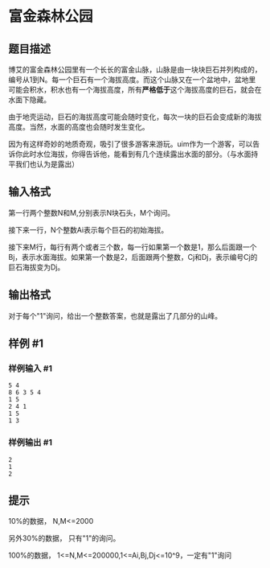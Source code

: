 # 富金森林公园

## 题目描述

博艾的富金森林公园里有一个长长的富金山脉，山脉是由一块块巨石并列构成的，编号从1到N。每一个巨石有一个海拔高度。而这个山脉又在一个盆地中，盆地里可能会积水，积水也有一个海拔高度，所有**严格低于**这个海拔高度的巨石，就会在水面下隐藏。


由于地壳运动，巨石的海拔高度可能会随时变化，每次一块的巨石会变成新的海拔高度。当然，水面的高度也会随时发生变化。


因为有这样奇妙的地质奇观，吸引了很多游客来游玩。uim作为一个游客，可以告诉你此时水位海拔，你得告诉他，能看到有几个连续露出水面的部分。（与水面持平我们也认为是露出）


## 输入格式

第一行两个整数N和M,分别表示N块石头，M个询问。

接下来一行，N个整数Ai表示每个巨石的初始海拔。

接下来M行，每行有两个或者三个数，每一行如果第一个数是1，那么后面跟一个Bj，表示水面海拔。如果第一个数是2，后面跟两个整数，Cj和Dj，表示编号Cj的巨石海拔变为Dj。


## 输出格式

对于每个"1"询问，给出一个整数答案，也就是露出了几部分的山峰。


## 样例 #1

### 样例输入 #1
```
5 4
8 6 3 5 4
1 5
2 4 1
1 5
1 3
```

### 样例输出 #1

```
2
1
2
```

## 提示

10%的数据， N,M<=2000

另外30%的数据， 只有"1"的询问。

100%的数据， 1<=N,M<=200000,1<=Ai,Bj,Dj<=10^9，一定有"1"询问

